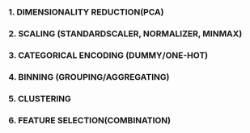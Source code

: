 ### 1. DIMENSIONALITY REDUCTION(PCA)
### 2. SCALING (STANDARDSCALER, NORMALIZER, MINMAX)
### 3. CATEGORICAL ENCODING (DUMMY/ONE-HOT)
### 4. BINNING (GROUPING/AGGREGATING)
### 5. CLUSTERING
### 6. FEATURE SELECTION(COMBINATION)
